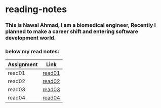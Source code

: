 # reading-notes


### This is Nawal Ahmad, I am a biomedical engineer, Recently I planned to make a career shift and entering software development world.

### below my read notes:

|Assignment     | Link                   |
|----------     | -----------------------|
|read01         |[read01](read01.md)     |
|read02         |[read02](read02.md)     |
|read03         |[read03](read03.md)     |
|read04         |[read04](read04.md)     |